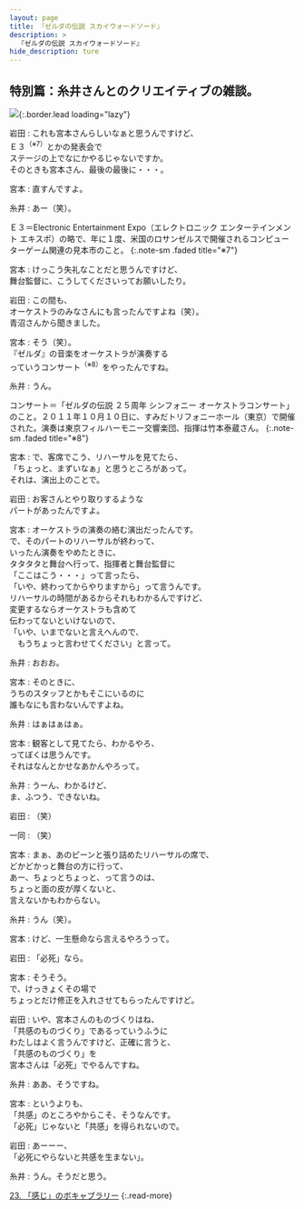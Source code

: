 ```yaml
---
layout: page
title: 『ゼルダの伝説 スカイウォードソード』
description: >
  『ゼルダの伝説 スカイウォードソード』
hide_description: ture
---
```


## 特別篇：糸井さんとのクリエイティブの雑談。

![](/interviews/jp/wii/souj/sp/img/mainvisual22.jpg){:.border.lead loading="lazy"}

岩田
: これも宮本さんらしいなぁと思うんですけど、<br>Ｅ３<sup>（※7）</sup>とかの発表会で<br>ステージの上でなにかやるじゃないですか。<br>そのときも宮本さん、最後の最後に・・・。

宮本
: 直すんですよ。

糸井
: あー（笑）。

Ｅ３＝Electronic Entertainment Expo（エレクトロニック エンターテインメント エキスポ）の略で、年に１度、米国のロサンゼルスで開催されるコンピューターゲーム関連の見本市のこと。
{:.note-sm .faded title="※7"}

宮本
: けっこう失礼なことだと思うんですけど、<br>舞台監督に、こうしてくださいってお願いしたり。

岩田
: この間も、<br>オーケストラのみなさんにも言ったんですよね（笑）。<br>青沼さんから聞きました。

宮本
: そう（笑）。<br>『ゼルダ』の音楽をオーケストラが演奏する<br>っていうコンサート<sup>（※8）</sup>をやったんですね。

糸井
: うん。

コンサート＝「ゼルダの伝説 ２５周年 シンフォニー オーケストラコンサート」のこと。２０１１年１０月１０日に、すみだトリフォニーホール（東京）で開催された。演奏は東京フィルハーモニー交響楽団、指揮は竹本泰蔵さん。
{:.note-sm .faded title="※8"}

宮本
: で、客席でこう、リハーサルを見てたら、<br>「ちょっと、まずいなぁ」と思うところがあって。<br>それは、演出上のことで。

岩田
: お客さんとやり取りするような<br>パートがあったんですよ。

宮本
: オーケストラの演奏の絡む演出だったんです。<br>で、そのパートのリハーサルが終わって、<br>いったん演奏をやめたときに、<br>タタタタと舞台へ行って、指揮者と舞台監督に<br>「ここはこう・・・」って言ったら、<br>「いや、終わってからやりますから」って言うんです。<br>リハーサルの時間があるからそれもわかるんですけど、<br>変更するならオーケストラも含めて<br>伝わってないといけないので、<br>「いや、いまでないと言えへんので、<br>　もうちょっと言わせてください」と言って。

糸井
: おおお。

宮本
: そのときに、<br>うちのスタッフとかもそこにいるのに<br>誰もなにも言わないんですよね。

糸井
: はぁはぁはぁ。

宮本
: 観客として見てたら、わかるやろ、<br>ってぼくは思うんです。<br>それはなんとかせなあかんやろって。

糸井
: うーん、わかるけど、<br>ま、ふつう、できないね。

岩田
: （笑）

一同
: （笑）

宮本
: まぁ、あのピーンと張り詰めたリハーサルの席で、<br>どかどかっと舞台の方に行って、<br>あー、ちょっとちょっと、って言うのは、<br>ちょっと面の皮が厚くないと、<br>言えないかもわからない。

糸井
: うん（笑）。

宮本
: けど、一生懸命なら言えるやろうって。

岩田
: 「必死」なら。

宮本
: そうそう。<br>で、けっきょくその場で<br>ちょっとだけ修正を入れさせてもらったんですけど。

岩田
: いや、宮本さんのものづくりはね、<br>「共感のものづくり」であるっていうふうに<br>わたしはよく言うんですけど、正確に言うと、<br>「共感のものづくり」を<br>宮本さんは「必死」でやるんですね。

糸井
: ああ、そうですね。

宮本
: というよりも、<br>「共感」のところやからこそ、そうなんです。<br>「必死」じゃないと「共感」を得られないので。

岩田
: あーーー、<br>「必死にやらないと共感を生まない」。

糸井
: うん。そうだと思う。

[23. 「感じ」のボキャブラリー](23.md)
{:.read-more}


